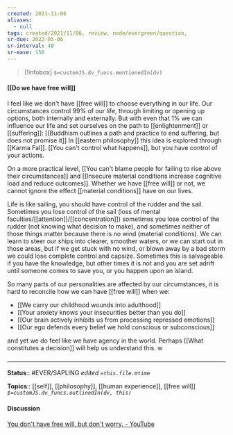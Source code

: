```yaml
---
created: 2021-11-06 
aliases:
  - null
tags: created/2021/11/06, review, node/evergreen/question, 
sr-due: 2022-05-06
sr-interval: 40
sr-ease: 150
---
```

> [!infobox]
`$=customJS.dv_funcs.mentionedIn(dv)`

#### [[Do we have free will]] 

I feel like we don't have [[free will]] to choose everything in our life. Our circumstances control 99% of our life, through limiting or opening up options, both internally and externally. But with even that 1% we can influence our life and set ourselves on the path to [[enlightenment]] or [[suffering]]: [[Buddhism outlines a path and practice to end suffering, but does not promise it]] 
In [[eastern philosophy]] this idea is explored through [[Karma Fal]]. [[You can't control what happens]], but you have control of your actions.

On a more practical level, [[You can't blame people for failing to rise above their circumstances]] and [[Insecure material conditions increase cognitive load and reduce outcomes]].
Whether we have [[free will]] or not, we cannot ignore the effect [[material conditions]] have on our lives.

Life is like sailing, you should have control of the rudder and the sail. Sometimes you lose control of the sail (loss of mental faculties/[[attention]]/[[concentration]]) sometimes you lose control of the rudder (not knowing what decision to make), and sometimes neither of those things matter because there is no wind (material conditions). We can learn to steer our ships into clearer, smoother waters, or we can start out in those areas, but if we get stuck with no wind, or blown away by a bad storm we could lose complete control and capsize. Sometimes this is salvageable if you have the knowledge, but other times it is not and you are set adrift until someone comes to save you, or you happen upon an island. 

So many parts of our personalities are affected by our circumstances, it is hard to reconcile how we can have [[free will]] when we:
- [[We carry our childhood wounds into adulthood]]
- [[Your anxiety knows your insecurities better than you do]]
- [[Our brain actively inhibits us from processing repressed emotions]]
- [[Our ego defends every belief we hold conscious or subconscious]]

and yet we do feel like we have agency in the world.
Perhaps [[What constitutes a decision]] will help us understand this.
w
### <hr class="footnote"/>

**Status**:: #EVER/SAPLING 
*edited `=this.file.mtime`*

**Topics**:: [[self]], [[philosophy]], [[human experience]], [[free will]]
*`$=customJS.dv_funcs.outlinedIn(dv, this)`*

#### Discussion
[You don't have free will, but don't worry. - YouTube](https://www.youtube.com/watch?v=zpU_e3jh_FY)